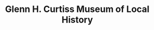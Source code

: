 ---
layout: repo
title: "Glenn H. Curtiss Museum of Local History"
id: 20200
permalink: repos/20200/
---